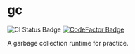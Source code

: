 # gc

![CI Status Badge](https://github.com/ethanuppal/gc/actions/workflows/ci.yaml/badge.svg)
[![CodeFactor Badge](https://www.codefactor.io/repository/github/ethanuppal/gc/badge)](https://www.codefactor.io/repository/github/ethanuppal/gc)

A garbage collection runtime for practice.
